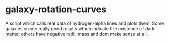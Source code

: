 # galaxy-rotation-curves
A script which calls real data of hydrogen-alpha lines and plots them. 
Some galaxies create really good results which indicate the existence of dark matter, 
others have negative radii, mass and dont make sense at all.

